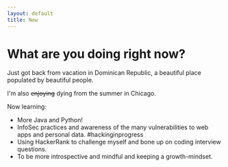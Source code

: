 ```yaml
---
layout: default
title: Now
---
```

# What are you doing right now?
Just got back from vacation in Dominican Republic, a beautiful place populated by beautiful people. 

I'm also ~~enjoying~~ dying from the summer in Chicago.

Now learning:

* More Java and Python!
* InfoSec practices and awareness of the many vulnerabilities to web apps and personal data. #hackinginprogress
* Using HackerRank to challenge myself and bone up on coding interview questions.
* To be more introspective and mindful and keeping a growth-mindset.
